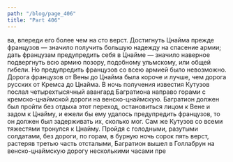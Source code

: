 ```yaml
---
path: "/blog/page_406"
title: "Part 406"
---
```


ва, впереди его более чем на сто верст. Достигнуть Цнайма прежде французов — значило получить большую надежду на спасение армии; дать французам предупредить себя в Цнайме — значило наверное подвергнуть всю армию позору, подобному ульмскому, или общей гибели. Но предупредить французов со всею армией было невозможно. Дорога французов от Вены до Цнайма была короче и лучше, чем дорога русских от Кремса до Цнайма.
В ночь получения известия Кутузов послал четырехтысячный авангард Багратиона направо горами с кремско-цнаймской дороги на венско-цнаймскую. Багратион должен был пройти без отдыха этот переход, остановиться лицом к Вене и задом к Цнайму, и ежели бы ему удалось предупредить французов, то он должен был задерживать их, сколько мог. Сам же Кутузов со всеми тяжестями тронулся к Цнайму.
Пройдя с голодными, разутыми солдатами, без дороги, по горам, в бурную ночь сорок пять верст, растеряв третью часть отсталыми, Багратион вышел в Голлабрун на венско-цнаймскую дорогу несколькими часами пре
